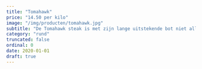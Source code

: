 ```yaml
---
title: "Tomahawk"
price: "14.50 per kilo"
image: "/img/producten/tomahawk.jpg"
subtitle: "De Tomahawk steak is met zijn lange uitstekende bot niet alleen een eyecatcher, maar door de goede verhouding tussen vet en vlees vol van smaak en heerlijk mals."
category: "rund"
truncated: false
ordinal: 0
date: 2020-01-01
draft: true
---
```

